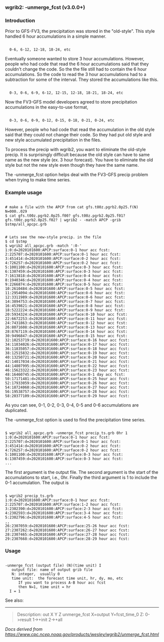 
### wgrib2: -unmerge\_fcst (v3.0.0+)



### Introduction


Prior to GFS-FV3, the precipitation was stored in the "old-style". This style
handled 6 hour accumulations in a simple manner.


```

  0-6, 6-12, 12-18, 18-24, etc

```



Eventually someone wanted to store 3 hour accumulations. However, people who had code
that read the 6 hour accumulations said that they couldn't change the code. So the
the file still had to contain the 6 hour accumulations. So the code to read the
3 hour accumulations had to a subtraction for some of the interval. They stored
the accumulations like this.



```

  0-3, 0-6, 6-9, 6-12, 12-15, 12-18, 18-21, 18-24, etc

```


Now the FV3-GFS model developers agreed to store precipitation accumulations in
the easy-to-use format,


```

  0-3, 0-6, 0-9, 0-12, 0-15, 0-18, 0-21, 0-24, etc

```


However, people who had code that read the accumulation in the old style said that
they could not change their code. So they had put old style and new style accumulated
precipitation in the files.


To process the precip with wgrib2, you want to eliminate the old-style precip.
It is surprisingly difficult because the old style can have to same name as
the new style (ex. 3 hour forecast). You have to eliminate the old style but
not the new style even though they have the same name.


 The -unmerge\_fcst option helps deal with the
FV3-GFS precip problem when trying to make time series.


### Example usage



```

# make a file with the APCP from cat gfs.t00z.pgrb2.0p25.f(N) N=000..029 
$ cat gfs.t00z.pgrb2.0p25.f00? gfs.t00z.pgrb2.0p25.f01? gfs.t00z.pgrb2.0p25.f02? | wgrib2 - -match APCP -grib $stmp/all_apcpc.grb


# Lets see the new-style precip. in the file
$ cd $stmp
$ wgrib2 all_apcpc.grb -match ':0-'
1:0:d=2020101600:APCP:surface:0-1 hour acc fcst:
2:225707:d=2020101600:APCP:surface:0-1 hour acc fcst:
3:451414:d=2020101600:APCP:surface:0-2 hour acc fcst:
4:726257:d=2020101600:APCP:surface:0-2 hour acc fcst:
5:1001100:d=2020101600:APCP:surface:0-3 hour acc fcst:
6:1307459:d=2020101600:APCP:surface:0-3 hour acc fcst:
7:1613818:d=2020101600:APCP:surface:0-4 hour acc fcst:
8:1940346:d=2020101600:APCP:surface:0-4 hour acc fcst:
9:2266874:d=2020101600:APCP:surface:0-5 hour acc fcst:
10:2610484:d=2020101600:APCP:surface:0-5 hour acc fcst:
11:2954094:d=2020101600:APCP:surface:0-6 hour acc fcst:
12:3311989:d=2020101600:APCP:surface:0-6 hour acc fcst:
14:3894753:d=2020101600:APCP:surface:0-7 hour acc fcst:
16:4539821:d=2020101600:APCP:surface:0-8 hour acc fcst:
18:5222224:d=2020101600:APCP:surface:0-9 hour acc fcst:
20:5934324:d=2020101600:APCP:surface:0-10 hour acc fcst:
22:6672253:d=2020101600:APCP:surface:0-11 hour acc fcst:
24:7431863:d=2020101600:APCP:surface:0-12 hour acc fcst:
26:8071608:d=2020101600:APCP:surface:0-13 hour acc fcst:
28:8767119:d=2020101600:APCP:surface:0-14 hour acc fcst:
30:9496847:d=2020101600:APCP:surface:0-15 hour acc fcst:
32:10253719:d=2020101600:APCP:surface:0-16 hour acc fcst:
34:11034026:d=2020101600:APCP:surface:0-17 hour acc fcst:
36:11835057:d=2020101600:APCP:surface:0-18 hour acc fcst:
38:12515832:d=2020101600:APCP:surface:0-19 hour acc fcst:
40:13250721:d=2020101600:APCP:surface:0-20 hour acc fcst:
42:14017034:d=2020101600:APCP:surface:0-21 hour acc fcst:
44:14807995:d=2020101600:APCP:surface:0-22 hour acc fcst:
46:15623322:d=2020101600:APCP:surface:0-23 hour acc fcst:
48:16460745:d=2020101600:APCP:surface:0-1 day acc fcst:
50:17171481:d=2020101600:APCP:surface:0-25 hour acc fcst:
52:17933059:d=2020101600:APCP:surface:0-26 hour acc fcst:
54:18724060:d=2020101600:APCP:surface:0-27 hour acc fcst:
56:19538757:d=2020101600:APCP:surface:0-28 hour acc fcst:
58:20377109:d=2020101600:APCP:surface:0-29 hour acc fcst:

```


As you can see, 0-1, 0-2, 0-3, 0-4, 0-5 and 0-6 accumulations are duplicated.

The -unmerge\_fcst option is used to find the precipitation time series.


```

$ wgrib2 all_apcpc.grb -unmerge_fcst precip_ts.grb 0hr 1
1:0:d=2020101600:APCP:surface:0-1 hour acc fcst:
2:225707:d=2020101600:APCP:surface:0-1 hour acc fcst:
3:451414:d=2020101600:APCP:surface:0-2 hour acc fcst:
4:726257:d=2020101600:APCP:surface:0-2 hour acc fcst:
5:1001100:d=2020101600:APCP:surface:0-3 hour acc fcst:
6:1307459:d=2020101600:APCP:surface:0-3 hour acc fcst:
...

```


The first argument is the output file. The second argument is
the start of the accumulations to start, i.e., 0hr. Finally the
third argument is 1 to include the 0-1 accumulation. The output is


```

$ wgrib2 precip_ts.grb 
1:0:d=2020101600:APCP:surface:0-1 hour acc fcst:
2:225707:d=2020101600:APCP:surface:1-2 hour acc fcst:
3:2302390:d=2020101600:APCP:surface:2-3 hour acc fcst:
4:2302593:d=2020101600:APCP:surface:3-4 hour acc fcst:
5:2302796:d=2020101600:APCP:surface:4-5 hour acc fcst:
,,
26:2307059:d=2020101600:APCP:surface:25-26 hour acc fcst:
27:2307262:d=2020101600:APCP:surface:26-27 hour acc fcst:
28:2307465:d=2020101600:APCP:surface:27-28 hour acc fcst:
29:2307668:d=2020101600:APCP:surface:28-29 hour acc fcst:

```

### Usage




```

-unmerge_fcst (output file) (N)(time unit) I
   output file: name of output grib file
   N: integer,  usually 0
   time unit:  the forecast time unit, hr, dy, mo, etc
      If you want to process A-B hour acc fcst
      then N=1, time unit = hr
  I = 1 

```


See also: 














----

>Description: out   X Y Z  unmerge_fcst X=output Y=fcst_time_0 Z: 0->result 1->+init 2->+all

_Docs derived from <https://www.cpc.ncep.noaa.gov/products/wesley/wgrib2/unmerge_fcst.html>_